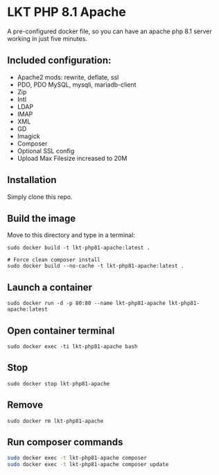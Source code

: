 # LKT PHP 8.1 Apache

A pre-configured docker file, so you can have an apache php 8.1 server working in just five minutes.

## Included configuration:
- Apache2 mods: rewrite, deflate, ssl
- PDO, PDO MySQL, mysqli, mariadb-client
- Zip
- Intl
- LDAP
- IMAP
- XML
- GD
- Imagick
- Composer
- Optional SSL config
- Upload Max Filesize increased to 20M

## Installation
Simply clone this repo.

## Build the image
Move to this directory and type in a terminal:

```shell
sudo docker build -t lkt-php81-apache:latest .

# Force clean composer install
sudo docker build --no-cache -t lkt-php81-apache:latest .
```

## Launch a container
```shell
sudo docker run -d -p 80:80 --name lkt-php81-apache lkt-php81-apache:latest
```

## Open container terminal
```shell
sudo docker exec -ti lkt-php81-apache bash
```

## Stop
```shell
sudo docker stop lkt-php81-apache
```

## Remove
```shell
sudo docker rm lkt-php81-apache
```

## Run composer commands
```bash
sudo docker exec -t lkt-php81-apache composer
sudo docker exec -t lkt-php81-apache composer update
```
